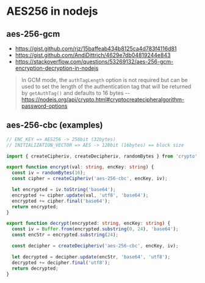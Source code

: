 # AES256 in nodejs

## aes-256-gcm

- <https://gist.github.com/rjz/15baffeab434b8125ca4d783f4116d81>
- <https://gist.github.com/AndiDittrich/4629e7db04819244e843>
- <https://stackoverflow.com/questions/53269132/aes-256-gcm-encryption-decryption-in-nodejs>

> In GCM mode, the `authTagLength` option is not required
> but can be used to set the length of the authentication tag that will be returned by `getAuthTag()` and defaults to 16 bytes
-- <https://nodejs.org/api/crypto.html#cryptocreatecipheralgorithm-password-options>

## aes-256-cbc (examples)

```ts
// ENC_KEY => AES256 -> 256bit (32bytes)
// INITIALIZATION_VECTOR => AES -> 128bit (16bytes) == block size

import { createCipheriv, createDecipheriv, randomBytes } from 'crypto';

export function encrypt(val: string, encKey: string) {
  const iv = randomBytes(16);
  const cipher = createCipheriv('aes-256-cbc', encKey, iv);

  let encrypted = iv.toString('base64');
  encrypted += cipher.update(val, 'utf8', 'base64');
  encrypted += cipher.final('base64');
  return encrypted;
}

export function decrypt(encrypted: string, encKey: string) {
  const iv = Buffer.from(encrypted.substring(0, 24), 'base64');
  const encStr = encrypted.substring(24);

  const decipher = createDecipheriv('aes-256-cbc', encKey, iv);

  let decrypted = decipher.update(encStr, 'base64', 'utf8');
  decrypted += decipher.final('utf8');
  return decrypted;
}
```
